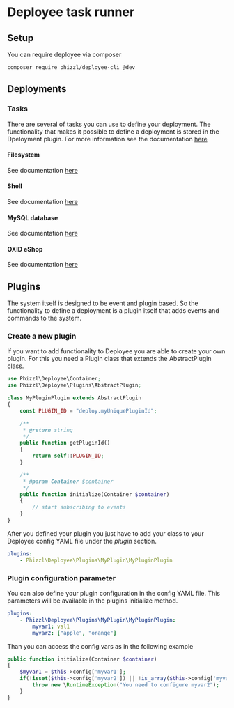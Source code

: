 Deployee task runner
====================

## Setup
You can require deployee via composer
```bash
composer require phizzl/deployee-cli @dev
```

## Deployments
### Tasks
There are several of tasks you can use to define your deployment. The functionality that makes it possible to define a deployment is stored in the Dpeloyment plugin. For more information see the documentation [here](src/Plugins/Deploy/README.md) 

#### Filesystem
See documentation [here](src/Plugins/DeployFilesystem/README.md)

#### Shell
See documentation [here](src/Plugins/DeployShell/README.md)

#### MySQL database
See documentation [here](src/Plugins/DeployDb/README.md)

#### OXID eShop
See documentation [here](src/Plugins/DeployOxid/README.md)

## Plugins
The system itself is designed to be event and plugin based. So the functionality to define a deployment is a plugin itself that adds events and commands to the system. 

### Create a new plugin
If you want to add functionality to Deployee you are able to create your own plugin. For this you need a Plugin class that extends the AbstractPlugin class.
```php
use Phizzl\Deployee\Container;
use Phizzl\Deployee\Plugins\AbstractPlugin;

class MyPluginPlugin extends AbstractPlugin
{
    const PLUGIN_ID = "deploy.myUniquePluginId";

    /**
     * @return string
     */
    public function getPluginId()
    {
        return self::PLUGIN_ID;
    }

    /**
     * @param Container $container
     */
    public function initialize(Container $container)
    {
        // start subscribing to events
    }
}
```
After you defined your plugin you just have to add your class to your Deployee config YAML file under the _plugin_ section.
```yaml
plugins:
    - Phizzl\Deployee\Plugins\MyPlugin\MyPluginPlugin
```

### Plugin configuration parameter
You can also define your plugin configuration in the config YAML file. This parameters will be available in the plugins initialize method.
```yaml
plugins:
    - Phizzl\Deployee\Plugins\MyPlugin\MyPluginPlugin:
        myvar1: val1
        myvar2: ["apple", "orange"]
```

Than you can access the config vars as in the following example
```php
public function initialize(Container $container)
{
    $myvar1 = $this->config['myvar1'];
    if(!isset($this->config['myvar2']) || !is_array($this->config['myvar2'])){
        throw new \RuntimeException("You need to configure myvar2");
    }
}
```